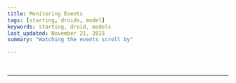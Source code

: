 ```yaml
---
title: Monitoring Events
tags: [starting, droids, model]
keywords: starting, droid, models 
last_updated: November 21, 2015
summary: "Watching the events scroll by"

---
```



<script> 
$(document).ready(function(){

});

</script>
 

<script> 
$(document).ready(function(){

	
		jQuery.ajax({
		    url: "https://api.coindroids.com/event?order=block_height.desc,action_type.desc",
		    type: "GET",
		    processData: false,
		       contentType: 'application/json',
			})
		.done(function(data, textStatus, jqXHR) {
			
			
			current_block = '';
			for (index = data.length - 1; index >= 0; --index) { 
				if (current_block != data[index].block_hash) {
					$("#event_log").prepend("<div id='"+data[index].block_hash+"'><div class='row'><div class='col-lg-1' ><b><a href='https://www.blocktrail.com/tBTC/block/"+data[index].block_hash+"'>"+data[index].block_height+"</a></b></div><div class='col-lg-7 text-right'></div></div></div>")
					current_block = data[index].block_hash;
				}
 
				$("#"+data[index].block_hash).append("<div class='row'><div class='col-md-2'>"+ data[index].droid_name + " ("+ data[index].player_username+")</div><div class='col-md-1'>"+ data[index].action_type + "</div><div class='col-md-2'>"+ data[index].value/100000000 + "TBTC</div><div class='col-md-2'><a href='https://www.blocktrail.com/tBTC/tx/" + data[index].txid +"'>" + data[index].txid.substring(1,10) +" ("+data[index].tx_vout+ ")</i></a></div><div class='col-md-1 text-left'></div></div><div id='tx_oc_" + data[index].txid +"' class='container'></div><div id='tx_po_" + data[index].txid +"' class='container'></div>");

				for (outcome_index = data[index].outcomes.length - 1; outcome_index >= 0; --outcome_index) {
					$("#tx_oc_"+data[index].txid).append("<div class='row'><div class='col-md-1'></div><div class='col-md-2 '>"+ data[index].outcomes[outcome_index].outcome_type+ " </div><div class='col-md-1 '>Droid ID:"+ data[index].outcomes[outcome_index].droid_id+ "  </div><div class='col-md-1 '>"+ data[index].outcomes[outcome_index].value_to+ "</div></div>");

				}

				if (data[index].payouts != null){
					for (payout_index = data[index].payouts.length - 1; payout_index >= 0; --payout_index) {
						$("#tx_po_"+data[index].txid).append("<b>Payout</b> (ID "+ data[index].payouts[payout_index].payout_id+ ")<div class='row'><div class='col-md-1'></div><div class='col-md-4 '>"+ data[index].payouts[payout_index].address+ " </div><div class='col-md-2 '>Player ID:"+ data[index].payouts[payout_index].player_id+ "  </div><div class='col-md-1 '>Amount:"+ (data[index].payouts[payout_index].amount/100000000)+ "</div></div>");
						}
				}

			}		 	

		    console.log("HTTP Request Succeeded: " + jqXHR.status);
		    console.log(data);
		})
		.fail(function(jqXHR, textStatus, errorThrown) {
		    console.log("HTTP Request Failed");
		})
		.always(function() {
		       $("#submit-lookup").show();
			   $("#submit-lookup-hidden").hide();
		});
		
});		

</script>


<div class="container" id='event_log'>

</div>

<br />
<hr />
